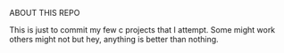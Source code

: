 ABOUT THIS REPO

This is just to commit my few c projects that I attempt.
Some might work others might not but hey, anything is better than nothing.
